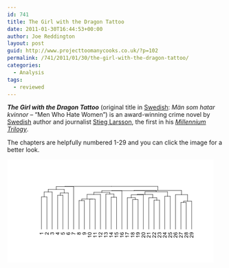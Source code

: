 ```yaml
---
id: 741
title: The Girl with the Dragon Tattoo
date: 2011-01-30T16:44:53+00:00
author: Joe Reddington
layout: post
guid: http://www.projecttoomanycooks.co.uk/?p=102
permalink: /741/2011/01/30/the-girl-with-the-dragon-tattoo/
categories:
  - Analysis
tags:
  - reviewed
---
```

_**The Girl with the Dragon Tattoo**_ (original title in [Swedish](http://en.wikipedia.org/wiki/Swedish_language "Swedish language"): _Män som hatar kvinnor_ – &#8220;Men Who Hate Women&#8221;) is an award-winning crime novel by [Swedish](http://en.wikipedia.org/wiki/Sweden "Sweden") author and journalist [Stieg Larsson](http://en.wikipedia.org/wiki/Stieg_Larsson "Stieg Larsson"), the first in his _[Millennium Trilogy](http://en.wikipedia.org/wiki/Millennium_Trilogy "Millennium Trilogy")_.

The chapters are helpfully numbered 1-29 and you can click the image for a better look.

![Alt text](/assets/uploads/2011/01/Dendrogram.png)
